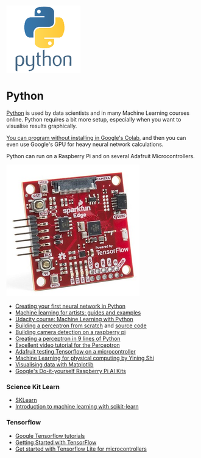 
![python](./images/python.png)

# <a name="python"></a>Python

[Python](https://www.python.org) is used by data scientists and in many Machine Learning courses online. Python requires a bit more setup, especially when you want to visualise results graphically. 

[You can program without installing in Google's Colab](https://colab.research.google.com/notebooks/intro.ipynb#recent=true), and then you can even use Google's GPU for heavy neural network calculations.

Python can run on a Raspberry Pi and on several Adafruit Microcontrollers.

![edge](./images/edge.jpg)

- [Creating your first neural network in Python](https://www.analyticsindiamag.com/how-to-create-your-first-artificial-neural-network-in-python/)
- [Machine learning for artists: guides and examples](http://ml4a.github.io/guides/)
- [Udacity course: Machine Learning with Python](https://www.udacity.com/course/intro-to-machine-learning--ud120)
- [Building a perceptron from scratch](https://medium.com/@ismailghallou/build-your-perceptron-neural-net-from-scratch-e12b7be9d1ef) and [source code](https://github.com/smakosh/Perceptron-neural-net-from-scratch)
- [Building camera detection on a raspberry pi](https://www.youtube.com/watch?v=2kO8ScrqikM)
- [Creating a perceptron in 9 lines of Python](https://medium.com/technology-invention-and-more/how-to-build-a-simple-neural-network-in-9-lines-of-python-code-cc8f23647ca1)
- [Excellent video tutorial for the Perceptron](https://www.youtube.com/watch?v=kft1AJ9WVDk)
- [Adafruit testing Tensorflow on a microcontroller](https://www.youtube.com/watch?v=4wC2jVvGSXs)
- [Machine Learning for physical computing by Yining Shi](https://github.com/yining1023/Machine-Learning-for-Physical-Computing)
- [Visualising data with Matplotlib](https://matplotlib.org/3.1.1/tutorials/index.html)
- [Google's Do-it-yourself Raspberry Pi AI Kits](https://aiyprojects.withgoogle.com/vision/)

### Science Kit Learn

- [SKLearn](http://scikit-learn.org/stable/)
- [Introduction to machine learning with scikit-learn](http://scikit-learn.org/stable/tutorial/basic/tutorial.html#machine-learning-the-problem-setting)

### Tensorflow

- [Google Tensorflow tutorials](https://www.tensorflow.org/tutorials/)
- [Getting Started with TensorFlow](https://www.tensorflow.org/get_started/get_started)
- [Get started with Tensorflow Lite for microcontrollers](https://www.tensorflow.org/lite/)